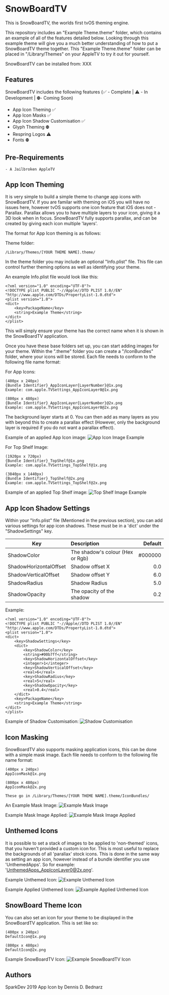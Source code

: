 # SnowBoardTV
This is SnowBoardTV, the worlds first tvOS theming engine.

This repository includes an "Example Theme.theme" folder, which contains an example of all of the features detailed below. Looking through this example theme will give you a much better understanding of how to put a SnowBoardTV theme together.
This "Example Theme.theme" folder can be placed in "/Library/Themes" on your AppleTV to try it out for yourself.

SnowBoardTV can be installed from: XXX

## Features
SnowBoardTV includes the following features (✅ - Complete | ⚠️ - In Development | ⛔️- Coming Soon) 
- App Icon Theming ✅
- App Icon Masks ✅
- App Icon Shadow Customisation ✅
- Glyph Theming ⛔️
- Respring Logos ⚠️
- Fonts ⛔️

## Pre-Requirements
```
- A Jailbroken AppleTV
```

## App Icon Theming
It is very simple to build a simple theme to change app icons with SnowBoardTV.
If you are familar with theming on iOS you will have no issues here, however tvOS supports one icon feature that iOS does not - Parallax.
Parallax allows you to have multiple layers to your icon, giving it a 3D look when in focus.
SnowBoardTV fully supports parallax, and can be created by giving each icon multiple 'layers'.

The format for App Icon theming is as follows:

Theme folder:
```
/Library/Themes/[YOUR THEME NAME].theme/
```

In the theme folder you may include an optional "Info.plist" file. This file can control further theming options as well as identifying your theme.

An example Info.plist file would look like this:
```
<?xml version="1.0" encoding="UTF-8"?>
<!DOCTYPE plist PUBLIC "-//Apple//DTD PLIST 1.0//EN" "http://www.apple.com/DTDs/PropertyList-1.0.dtd">
<plist version="1.0">
<dict>
	<key>PackageName</key>
	<string>Example Theme</string>
</dict>
</plist>
```
This will simply ensure your theme has the correct name when it is shown in the SnowBoardTV application.

Once you have these base folders set up, you can start adding images for your theme. Within the ".theme" folder you can create a "/IconBundles" folder, where your icons will be stored. Each file needs to conform to the following file name format:

For App Icons:
```
(400px x 240px)
{Bundle Identifier}_AppIconLayer{LayerNumber}@1x.png
Example: com.apple.TVSettings_AppIconLayer0@1x.png

(800px x 480px)
{Bundle Identifier}_AppIconLayer{LayerNumber}@2x.png
Example: com.apple.TVSettings_AppIconLayer0@2x.png
```
The background layer starts at 0. You can then add as many layers as you with beyond this to create a parallax effect (However, only the background layer is required if you do not want a parallax effect).

Example of an applied App Icon image:
![App Icon Image Example](https://i.imgur.com/2GpNWPA.png)


For Top Shelf Image:
```
(1920px x 720px)
{Bundle Identifier}_TopShelf@1x.png
Example: com.apple.TVSettings_TopShelf@1x.png

(3840px x 1440px)
{Bundle Identifier}_TopShelf@2x.png
Example: com.apple.TVSettings_TopShelf@2x.png
```

Example of an applied Top Shelf image:
![Top Shelf Image Example](https://i.imgur.com/9uOICx8.png)

## App Icon Shadow Settings
Within your "Info.plist" file (Mentioned in the previous section), you can add various settings for app icon shadows. These must be in a 'dict' under the "ShadowSettings" key.

| Key        | Description           | Default  |
| ------------- |:-------------| -----:|
| ShadowColor      | The shadow's colour (Hex or Rgb) | #000000 |
| ShadowHorizontalOffset      | Shadow offset X      |   0.0 |
| ShadowVerticalOffset | Shadow offset Y      |    6.0 |
| ShadowRadius | Shadow Radius      |    5.0 |
| ShadowOpacity | The opacity of the shadow      |    0.2 |

Example:
```
<?xml version="1.0" encoding="UTF-8"?>
<!DOCTYPE plist PUBLIC "-//Apple//DTD PLIST 1.0//EN" "http://www.apple.com/DTDs/PropertyList-1.0.dtd">
<plist version="1.0">
<dict>
	<key>ShadowSettings</key>
	<dict>
		<key>ShadowColor</key>
		<string>#00b7ff</string>
		<key>ShadowHorizontalOffset</key>
		<integer>1</integer>
		<key>ShadowVerticalOffset</key>
		<real>6</real>
		<key>ShadowRadius</key>
		<real>5</real>
		<key>ShadowOpacity</key>
		<real>0.4</real>
	</dict>
	<key>PackageName</key>
	<string>Example Theme</string>
</dict>
</plist>
```
Example of Shadow Customisation:
![Shadow Customisation](https://i.imgur.com/btWPWTd.png)

## Icon Masking
SnowBoardTV also supports masking application icons, this can be done with a simple mask image.
Each file needs to conform to the following file name format:
```
(400px x 240px)
AppIconMask@1x.png

(800px x 480px)
AppIconMask@2x.png

These go in /Library/Themes/[YOUR THEME NAME].theme/IconBundles/
```

An Example Mask Image:
![Example Mask Image](https://i.imgur.com/anebrje.png)

Example Mask Image Applied:
![Example Mask Image Applied](https://i.imgur.com/S7g8igw.png)

## Unthemed Icons
It is possible to set a stack of images to be applied to 'non-themed' icons, that you haven't provided a custom icon for.
This is most useful to replace the backgrounds of all 'parallax' stock icons.
This is done in the same way as setting an app icon, however instead of a bundle identifier you use 'UnthemedApps'. So for example: 'UnthemedApps_AppIconLayer0@2x.png'.

Example Unthemed Icon:
![Example Unthemed Icon](https://i.imgur.com/uJhJsiD.png)

Example Applied Unthemed Icon:
![Example Applied Unthemed Icon](https://i.imgur.com/2ZGOzS0.png)

## SnowBoard Theme Icon
You can also set an icon for your theme to be displayed in the SnowBoardTV application. This is set like so:

```
(400px x 240px)
DefaultIcon@1x.png

(800px x 480px)
DefaultIcon@2x.png
```

Example SnowBoardTV Icon:
![Example SnowBoardTV Icon](https://i.imgur.com/xrJYb34.png)


## Authors
SparkDev 2019
App Icon by Dennis D. Bednarz